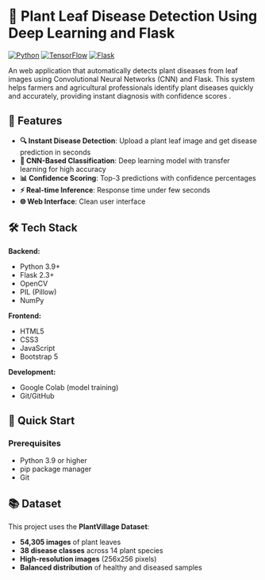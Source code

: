 # 🌱 Plant Leaf Disease Detection Using Deep Learning and Flask

[![Python](https://img.shields.io/badge/Python-3.9%2B-blue)](https://www.python.org/)
[![TensorFlow](https://img.shields.io/badge/TensorFlow-2.10%2B-orange)](https://www.tensorflow.org/)
[![Flask](https://img.shields.io/badge/Flask-2.3%2B-green)](https://flask.palletsprojects.com/)


An web application that automatically detects plant diseases from leaf images using Convolutional Neural Networks (CNN) and Flask. This system helps farmers and agricultural professionals identify plant diseases quickly and accurately, providing instant diagnosis with confidence scores .

## 🎯 Features

- **🔍 Instant Disease Detection**: Upload a plant leaf image and get disease prediction in seconds
- **🧠 CNN-Based Classification**: Deep learning model with transfer learning for high accuracy
- **📊 Confidence Scoring**: Top-3 predictions with confidence percentages
- **⚡ Real-time Inference**: Response time under few seconds
- **🌐 Web Interface**: Clean  user interface



## 🛠️ Tech Stack

**Backend:**
- Python 3.9+
- Flask 2.3+
- OpenCV
- PIL (Pillow)
- NumPy

**Frontend:**
- HTML5
- CSS3
- JavaScript
- Bootstrap 5

**Development:**
- Google Colab (model training)
- Git/GitHub


## 🏁 Quick Start

### Prerequisites

- Python 3.9 or higher
- pip package manager
- Git

## 📚 Dataset

This project uses the **PlantVillage Dataset**:
- **54,305 images** of plant leaves
- **38 disease classes** across 14 plant species
- **High-resolution images** (256x256 pixels)
- **Balanced distribution** of healthy and diseased samples




